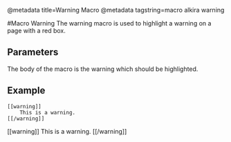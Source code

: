 @metadata title=Warning Macro
@metadata tagstring=macro alkira warning


#Macro Warning
The warning macro is used to highlight a warning on a page with a red box.


## Parameters

The body of the macro is the warning which should be highlighted.

## Example 

    [[warning]]
        This is a warning.
    [[/warning]]

[[warning]]
This is a warning.
[[/warning]]
